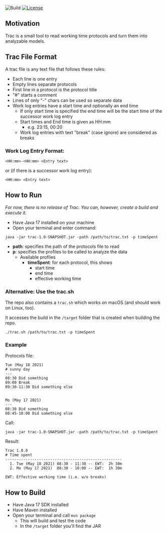 ![Build](https://github.com/ingomohr/trac/actions/workflows/maven.yml/badge.svg?branch=master)
[![License](https://img.shields.io/badge/License-Apache%202.0-yellow.svg)](https://opensource.org/licenses/Apache-2.0)
## Motivation
Trac is a small tool to read working time protocols and turn them into analyzable models.

## Trac File Format
A trac file is any text file that follows these rules:

* Each line is one entry
* Empty lines separate protocols
* First line in a protocol is the protocol title
* "#" starts a comment
* Lines of only "-" chars can be used so separate data
* Work log entries have a start time and optionally an end time
    * If only start time is specified the end time will be the start time of the successor work log entry
    * Start times and End time is given as HH:mm
        * e.g. 23:15, 00:20
    * Work log entries with text "break" (case ignore) are considered as breaks
### Work Log Entry Format:

``<HH:mm>-<HH:mm> <Entry text>``

or (if there is a successor work log entry):

``<HH:mm> <Entry text>``

## How to Run
_For now, there is no release of Trac. You can, however, create a build and execute it._

* Have Java 17 installed on your machine
* Open your terminal and enter command:
```
java -jar trac-1.0-SNAPSHOT.jar -path /path/to/trac.txt -p timeSpent
```
* **path**: specifies the path of the protocols file to read
* **p**: specifies the profiles to be called to analyze the data
    * Available profiles
        * **timeSpent**: for each protocol, this shows
            * start time
            * end time
            * effective working time

### Alternative: Use the trac.sh
The repo also contains a ``trac.sh`` which works on macOS (and should work on Linux, too).

It accesses the build in the ``/target`` folder that is created when building the repo.

```
./trac.sh /path/to/trac.txt -p timeSpent
```

### Example

Protocols file:
```
Tue (May 18 2021)
# sunny day
---
08:30 Did something
09:00 Break
09:30-11:30 Did something else


Mo (May 17 2021)
---
08:30 Did something
08:45-10:00 Did something else
```

Call:

```
java -jar trac-1.0-SNAPSHOT.jar -path /path/to/trac.txt -p timeSpent
```

Result:
```
Trac 1.0.0
# Time spent
----------------------------------------------------
  1. Tue (May 18 2021) 08:30 - 11:30 -- EWT:  2h 30m
  2. Mo (May 17 2021)  08:30 - 10:00 -- EWT:  1h 30m

EWT: Effective working time (i.e. w/o breaks)
```

## How to Build
* Have Java 17 SDK installed
* Have Maven installed
* Open your terminal and call ``mvn package``
    * This will build and test the code
    * In the ``/target`` folder you'll find the JAR

